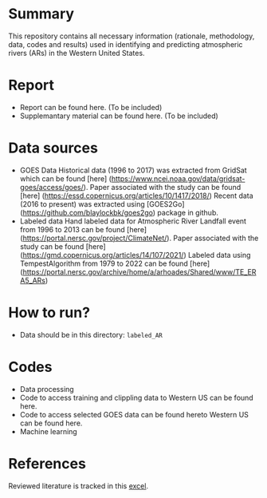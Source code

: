 # Summary
This repository contains all necessary information (rationale, methodology, data, codes and results) used in identifying and predicting atmospheric rivers (ARs) in the Western United States.

# Report
- Report can be found here. (To be included)
- Supplemantary material can be found here. (To be included)

# Data sources
- GOES Data
Historical data (1996 to 2017) was extracted from GridSat which can be found [here] (https://www.ncei.noaa.gov/data/gridsat-goes/access/goes/). Paper associated with the study can be found [here] (https://essd.copernicus.org/articles/10/1417/2018/)
Recent data (2016 to present) was extracted using [GOES2Go] (https://github.com/blaylockbk/goes2go) package in github. 
- Labeled data
Hand labeled data for Atmospheric River Landfall event from 1996 to 2013 can be found [here] (https://portal.nersc.gov/project/ClimateNet/). Paper associated with the study can be found [here] (https://gmd.copernicus.org/articles/14/107/2021/)
Labeled data using TempestAlgorithm from 1979 to 2022 can be found [here] (https://portal.nersc.gov/archive/home/a/arhoades/Shared/www/TE_ERA5_ARs)

# How to run?
- Data should be in this directory: `labeled_AR`

# Codes
- Data processing
- Code to access training and clippling data to Western US can be found here.
- Code to access selected GOES data can be found hereto Western US can be found here.
- Machine learning

# References
Reviewed literature is tracked in this [excel](https://docs.google.com/spreadsheets/d/1ovGYoTcQZkRDXEwAZ5278RPfPh73KC0zgMktf7-vxNM/edit?gid=0#gid=0).

